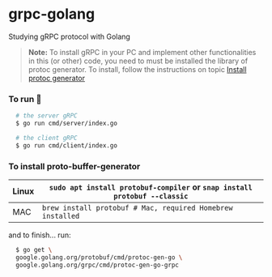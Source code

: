 # grpc-golang
Studying gRPC protocol with Golang

> **Note:**
> To install gRPC in your PC and implement other functionalities in this (or other) code, you need to must be installed the library of protoc generator. To install, follow the instructions on topic [Install protoc generator][installation]

### To run :rocket:
```sh
  # the server gRPC
  $ go run cmd/server/index.go

  # the client gRPC
  $ go run cmd/client/index.go
```

### To install proto-buffer-generator
| Linux | ```sudo apt install protobuf-compiler``` or ```snap install protobuf --classic``` |
|-------|-----------------------------------------------------------------------------------|
| MAC   | ```brew install protobuf # Mac, required Homebrew installed```                    |

and to finish... run:
```sh 
  $ go get \
  google.golang.org/protobuf/cmd/protoc-gen-go \
  google.golang.org/grpc/cmd/protoc-gen-go-grpc
```

<!-- Links -->
[installation]: #to-install-proto-buffer-generator
